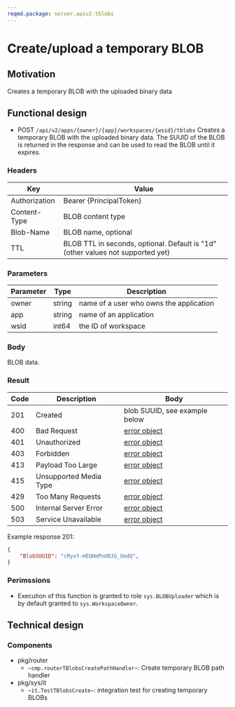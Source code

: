 ```yaml
---
reqmd.package: server.apiv2.tblobs
---
```


# Create/upload a temporary BLOB

## Motivation

Creates a temporary BLOB with the uploaded binary data

## Functional design

- POST `/api/v2/apps/{owner}/{app}/workspaces/{wsid}/tblobs`
Creates a temporary BLOB with the uploaded binary data. The SUUID of the BLOB is returned in the response and can be used to read the BLOB until it expires.

### Headers

| Key | Value |
| --- | --- |
| Authorization | Bearer {PrincipalToken} |
| Content-Type | BLOB content type |
| Blob-Name | BLOB name, optional |
| TTL | BLOB TTL in seconds, optional. Default is "1d" (other values not supported yet) |

### Parameters

| Parameter | Type | Description |
| --- | --- | --- |
| owner | string | name of a user who owns the application |
| app | string | name of an application |
| wsid | int64 | the ID of workspace |

### Body

BLOB data.

### Result

| Code | Description | Body |
| --- | --- | --- |
| 201 | Created | blob SUUID, see example below |
| 400 | Bad Request | [error object](errors.md) |
| 401 | Unauthorized | [error object](errors.md) |
| 403 | Forbidden | [error object](errors.md) |
| 413 | Payload Too Large | [error object](errors.md) |
| 415 | Unsupported Media Type | [error object](errors.md) |
| 429 | Too Many Requests | [error object](errors.md) |
| 500 | Internal Server Error | [error object](errors.md) |
| 503 | Service Unavailable | [error object](errors.md) |

Example response 201:

```json
{
    "BlobSUUID": "cMyxY-HEQHmPnU0JG_UedQ", 
}
```

### Perimssions

- Execution of this function is granted to role `sys.BLOBUploader` which is by default granted to `sys.WorkspaceOwner`.

## Technical design

### Components  

- pkg/router
  - `~cmp.routerTBlobsCreatePathHandler~`: Create temporary BLOB path handler
- pkg/sys/it
  - `~it.TestTBlobsCreate~`: integration test for creating temporary BLOBs  
